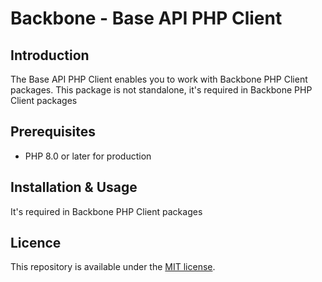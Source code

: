 # Backbone - Base API PHP Client

## Introduction

The Base API PHP Client enables you to work with Backbone PHP Client packages.
This package is not standalone, it's required in Backbone PHP Client packages

## Prerequisites
- PHP 8.0 or later for production

## Installation & Usage
It's required in Backbone PHP Client packages

## Licence
This repository is available under the [MIT license](https://opensource.org/licenses/MIT).
